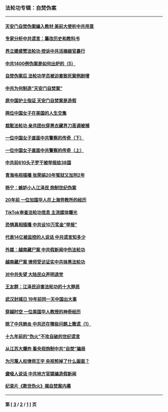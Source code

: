 ### 法轮功专辑：自焚伪案
---
#### [天安门自焚伪案编入教材 美前大使析中共用意](../../pages/nf5562/n13791932.md?10310430) 
#### [专家分析中共谎言：纂改历史和教科书](../../pages/nf5562/n13781542.md?10310430) 
#### [界立建盛赞法轮功 控诉中共活摘器官暴行](../../pages/nf5562/n13781971.md?10310430) 
#### [中共1400例伪案是如何出炉的（5）](../../pages/nf5562/n13226831.md?10310430) 
#### [自焚伪案后 法轮功学员被迫害致死案例剧增](../../pages/nf5562/n13190600.md?10310430) 
#### [中共为何制造“天安门自焚案”](../../pages/nf5562/n13183270.md?10310430) 
#### [原中国护士指证 天安门自焚案是造假](../../pages/nf5562/n13172289.md?10310430) 
#### [两位中国女子在美国的人生交集](../../pages/nf5562/n13156138.md?10310430) 
#### [栽赃法轮功 亲共团伙穿黑衣藏界刀高调被捕](../../pages/nf5562/n13073780.md?10310430) 
#### [一位中国女子直面中共警察的传奇（下）](../../pages/nf5562/n12989706.md?10310430) 
#### [一位中国女子直面中共警察的传奇（上）](../../pages/nf5562/n12985072.md?10310430) 
#### [中共前610头子罗干被举报给38国](../../pages/nf5562/n12975419.md?10310430) 
#### [青海电视插播 张荣娟20年冤狱又加刑2年](../../pages/nf5562/n12738166.md?10310430) 
#### [杨宁：嫉妒小人江泽民 炮制世纪伪案](../../pages/nf5562/n12724108.md?10310430) 
#### [20年前 一位加国华人在上海劳教所的经历](../../pages/nf5562/n12707932.md?10310430) 
#### [TikTok审查法轮功信息 主流媒体曝光](../../pages/nf5562/n12362336.md?10310430) 
#### [恐惧真相插播 中共设10万奖金“举报”](../../pages/nf5562/n12306396.md?10310430) 
#### [代表14亿被监控的人说话 中共谎言知多少](../../pages/nf5562/n12297484.md?10310430) 
#### [外媒：越南藏尸案 中共假新闻中伤法轮功](../../pages/nf5562/n12264411.md?10310430) 
#### [越南藏尸案 律师受访证实中共抹黑法轮功](../../pages/nf5562/n12261878.md?10310430) 
#### [对中共失望 大陆民众声明退党](../../pages/nf5562/n12187315.md?10310430) 
#### [王友群：江泽民迫害法轮功的十大罪恶](../../pages/nf5562/n12169074.md?10310430) 
#### [武汉封城日 19年前同一天中国出大事](../../pages/nf5562/n12150901.md?10310430) 
#### [穿越时空  一位美国华人教授的神奇经历](../../pages/nf5562/n12097460.md?10310430) 
#### [除了中共肺炎 中共还在哪些问题上撒谎（1）](../../pages/nf5562/n11955770.md?10310430) 
#### [十九年前的“伪火”不攻自破的世纪谎言](../../pages/nf5562/n11813238.md?10310430) 
#### [从江苏大爆炸 看央视炮制中共“自焚”骗局](../../pages/nf5562/n11140275.md?10310430) 
#### [为污蔑人权律师王宇 央视剪掉了什么画面？](../../pages/nf5562/n11130142.md?10310430) 
#### [聋哑人说话 中共地方官媒编造假新闻](../../pages/nf5562/n11006067.md?10310430) 
#### [纪录片《欺世伪火》揭自焚案内幕](../../pages/nf5562/n11002664.md?10310430) 

---
#### 第 [ [3](./3.md?10310430) / [2](./2.md?10310430) / [1](./1.md?10310430) ] 页
